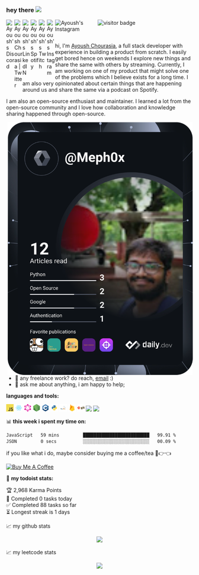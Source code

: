 ### hey there <img src="https://media.giphy.com/media/hvRJCLFzcasrR4ia7z/giphy.gif" width="25px">
<a href="https://discord.gg/RjjEKMnJ">
  <img align="left" alt="Ayoush's Discord" width="22px" src="https://raw.githubusercontent.com/peterthehan/peterthehan/master/assets/discord.svg" />
</a>
<a href="https://twitter.com/ayoushhorcrux">
  <img align="left" alt="Ayoush Chourasia | Twitter" width="22px" src="https://raw.githubusercontent.com/peterthehan/peterthehan/master/assets/twitter.svg" />
</a>
<a href="https://www.linkedin.com/in/ayoush-chourasia-767041b4/">
  <img align="left" alt="Ayoush's LinkedIN" width="22px" src="https://raw.githubusercontent.com/peterthehan/peterthehan/master/assets/linkedin.svg" />
</a>
<a href="https://open.spotify.com/user/31bys2w63zcrkal27oi2zoh3t2jq?si=5e21b5a660d6498b">
  <img align="left" alt="Ayoush's Spotify" width="22px" src="https://upload.wikimedia.org/wikipedia/commons/1/19/Spotify_logo_without_text.svg" />
</a>
<a href="https://www.twitch.tv/help_buddy">
  <img align="left" alt="Ayoush's Twitch" width="22px" src="https://upload.wikimedia.org/wikipedia/commons/2/26/Twitch_logo.svg" />
</a>
<a href="https://www.instagram.com/mephistopheles_soul/">
  <img align="left" alt="Ayoush's Instagram" width="22px" src="https://upload.wikimedia.org/wikipedia/commons/e/e7/Instagram_logo_2016.svg" />
</a>
<a href="https://ayoushchourasia.medium.com/">
  <img align="left" alt="Ayoush's Instagram" width="115px" src="https://upload.wikimedia.org/wikipedia/commons/0/0d/Medium_%28website%29_logo.svg" />
</a>

![visitor badge](https://visitor-badge.glitch.me/badge?page_id=ayoush&left_color=red&right_color=green) 

<br />

hi, I'm [Ayoush Chourasia](https://ayoush.github.io/), a full stack developer with experience in building a product from scratch. I easily get bored hence on weekends I explore new things and share the same with others by streaming. Currently, I am working on one of my product that might solve one of the problems which I believe exists for a long time. I am also very opinionated about certain things that are happening around us and share the same via a podcast on Spotify.

I am also an open-source enthusiast and maintainer. I learned a lot from the open-source community and I love how collaboration and knowledge sharing happened through open-source.



<a href="https://app.daily.dev/Meph0x"><img align="right" src="https://github.com/Ayoush/ayoush/blob/master/devcard.svg" width="500"  alt="Ayoush Chourasia's Dev Card"/></a>
  
- 💼 any freelance work? do reach, [email](mailto:ayoushchourasia@gmail.com) :)
- 💬 ask me about anything, i am happy to help;

**languages and tools:**  

<code><img height="20" src="https://raw.githubusercontent.com/github/explore/80688e429a7d4ef2fca1e82350fe8e3517d3494d/topics/javascript/javascript.png"></code>
<code><img height="20" src="https://raw.githubusercontent.com/github/explore/80688e429a7d4ef2fca1e82350fe8e3517d3494d/topics/react/react.png"></code>
<code><img height="20" src="https://raw.githubusercontent.com/github/explore/5c058a388828bb5fde0bcafd4bc867b5bb3f26f3/topics/graphql/graphql.png"></code>
<code><img height="20" src="https://raw.githubusercontent.com/github/explore/80688e429a7d4ef2fca1e82350fe8e3517d3494d/topics/nodejs/nodejs.png"></code>
<code><img height="20" src="https://raw.githubusercontent.com/github/explore/80688e429a7d4ef2fca1e82350fe8e3517d3494d/topics/cpp/cpp.png"></code>
<code><img height="20" src="https://raw.githubusercontent.com/github/explore/80688e429a7d4ef2fca1e82350fe8e3517d3494d/topics/python/python.png"></code>
<code><img height="20" src="https://raw.githubusercontent.com/github/explore/80688e429a7d4ef2fca1e82350fe8e3517d3494d/topics/mysql/mysql.png"></code>
<code><img height="20" src="https://raw.githubusercontent.com/github/explore/80688e429a7d4ef2fca1e82350fe8e3517d3494d/topics/firebase/firebase.png"></code>
<code><img height="20" src="https://raw.githubusercontent.com/github/explore/80688e429a7d4ef2fca1e82350fe8e3517d3494d/topics/git/git.png"></code>
<code><img height="20" src="https://upload.wikimedia.org/wikipedia/commons/9/92/Official_Elixir_logo.png"></code>
<code><img height="20" src="https://upload.wikimedia.org/wikipedia/commons/2/29/Postgresql_elephant.svg"></code>

📊 **this week i spent my time on:**
<!--START_SECTION:waka-->

```txt
JavaScript   59 mins         █████████████████████████   99.91 %
JSON         0 secs          ░░░░░░░░░░░░░░░░░░░░░░░░░   00.09 %
```

<!--END_SECTION:waka-->

if you like what i do, maybe consider buying me a coffee/tea 🥺👉👈

<a href="https://www.buymeacoffee.com/ayoushchourasia" target="_blank"><img src="https://cdn.buymeacoffee.com/buttons/v2/default-red.png" alt="Buy Me A Coffee" width="150" ></a>

🚧 **my todoist stats:**
<!-- TODO-IST:START -->
🏆  2,968 Karma Points           
🌸  Completed 0 tasks today           
✅  Completed 88 tasks so far           
⏳  Longest streak is 1 days
<!-- TODO-IST:END -->


📈 my github stats

<p align="center"> <img height="180em" src="https://github-readme-stats.vercel.app/api?username=Ayoush&show_icons=true&hide_border=true&&count_private=true&include_all_commits=true" />

📈 my leetcode stats

<p align="center"> <img height="400em" src="https://leetcard.jacoblin.cool/Ayoush_Chourasia?ext=activity&font=Dancing_Script" />

